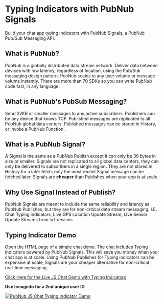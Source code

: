 # Typing Indicators with PubNub Signals

Build your chat app typing indicators with PubNub Signals, a PubNub Pub/Sub Messaging API.

## What is PubNub?

PubNub is a globally distributed data stream network. Deliver data between devices with low latency, regardless of location, using the Pub/Sub messaging design pattern. PubNub scales to any user volume or message volume instantly. There are more than 70 SDKs so you can write PubNub code fast, in any language.

## What is PubNub's PubSub Messaging?

Send 32KB or smaller messages to any active subscribers. Publishers can be any device that knows TCP. Published messages are replicated to all PubNub global data centers. Published messages can be stored in History, or invoke a PubNub Function.

## What is a PubNub Signal?

A Signal is the same as a PubNub Publish except it can only be 30 bytes in size or smaller. Signals are not replicated to all global data centers, they can only be delivered to subscribers in a single region. They are not stored in History for a later fetch; only the most recent Signal message can be fetched later. Signals are **cheaper** than Publishes when your app is at scale.

## Why Use Signal Instead of Publish?

PubNub Signals are meant to include the same reliability and latency as PubNub Publishes, but they are for non-critical data stream messaging. I.E. Chat Typing indicators, Live GPS Location Update Stream, Live Sensor Update Streams from IoT devices.

## Typing Indicator Demo

Open the HTML page of a simple chat demo. The chat includes Typing Indicators powered by PubNub Signals. This will save you money when your chat app is at scale. Using PubNub Publishes for Typing indicators can be expensive at scale, Signals are your cheaper alternative for non-critical real-time messaging.

[Click Here for the Live JS Chat Demo with Typing Indicators](https://adambavosa.com/pubnub-signals-demo-typing-indicator/signals-typing-indicator-demo.html)

**Use Incognito for a 2nd unique user ID**

[![PubNub JS Chat Typing Indicator Demo](https://i.imgur.com/xsqD5Mi.gif)](https://adambavosa.com/pubnub-signals-demo-typing-indicator/signals-typing-indicator-demo.html)
